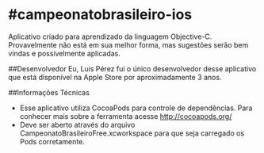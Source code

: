 #campeonatobrasileiro-ios
========================

Aplicativo criado para aprendizado da linguagem Objective-C. Provavelmente não está em sua melhor forma, mas sugestões serão bem vindas e possivelmente aplicadas.

##Desenvolvedor
Eu, Luis Pérez fui o único desenvolvedor desse aplicativo que está disponível na Apple Store por aproximadamente 3 anos.

##Informações Técnicas
- Esse aplicativo utiliza CocoaPods para controle de dependências. Para conhecer mais sobre a ferramenta acesse http://cocoapods.org/
- Deve ser aberto através do arquivo CampeonatoBrasileiroFree.xcworkspace para que seja carregado os Pods corretamente.